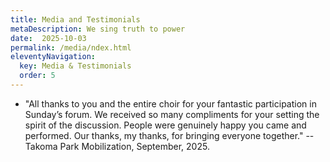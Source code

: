 ```yaml
---
title: Media and Testimonials
metaDescription: We sing truth to power
date:  2025-10-03
permalink: /media/ndex.html
eleventyNavigation:
  key: Media & Testimonials
  order: 5
---
```



* "All thanks to you and the entire choir for your fantastic participation in Sunday’s forum.  We received so many compliments for your setting the spirit of the discussion.  People were genuinely happy you came and performed. Our thanks, my thanks, for bringing everyone together." -- Takoma Park Mobilization, September, 2025.
